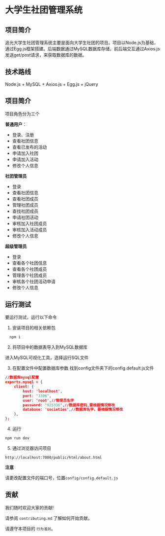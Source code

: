
# 大学生社团管理系统
## 项目简介
追光大学生社团管理系统主要是面向大学生社团的项目。项目以Node.js为基础，通过Egg.js框架搭建。后端数据通过MySQL数据库存储，前后端交互通过Axios.js发送get/post请求，来获取数据库的数据。

## 技术路线
Node.js + MySQL + Axios.js + Egg.js + jQuery

## 项目简介
项目角色分为三个

**普通用户**：

+ 登录、注册
+ 查看社团信息
+ 查看已发布的活动
+ 申请加入社团
+ 申请加入活动
+ 修改个人信息

**社团管理员**

+ 登录
+ 查看社团信息
+ 查看社团成员
+ 管理社团成员
+ 查找社团成员
+ 申请社团活动
+ 审核加入社团成员
+ 审核加入活动成员
+ 修改个人信息

**超级管理员**

+ 登录
+ 查看各个社团信息
+ 查看各个社团成员
+ 管理各个社团成员
+ 审核各个社团活动申请
+ 修改个人信息

## 运行测试

要运行测试，运行以下命令
1. 安装项目的相关依赖包
```bash
  npm i
```

2. 将项目中的数据表导入到MySQL数据库

进入MySQL可视化工具，选择运行SQL文件

3. 在配置文件中配置数据库参数
找到config文件夹下的config.default.js文件
```JSON
//数据库mysql配置
exports.mysql = {
    client: {
        host: 'localhost',
        port: '3306',
        user: 'root',//管理员名字
        password: '925336',//数据库密码,要根据情况修改
        database: 'societies',//数据库名字，要根据情况修改
    },
};
```
4. 运行
```bash
npm run dev
```
5. 通过浏览器访问项目

```
http://localhost:7000/public/html/about.html
```

**注意** 

请更改配置文件的端口号，位置`config/config.default.js`

## 贡献

我们随时欢迎大家的贡献!

请参阅 `contributing.md` 了解如何开始贡献。

请遵守本项目的 `行为准则`。

